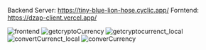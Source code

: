 
Backend Server:  https://tiny-blue-lion-hose.cyclic.app/
Forntend:        https://dzap-client.vercel.app/


![frontend](https://github.com/Shahrukh072/dzap-server/assets/37824383/380ba81a-4f9f-4fdd-8daa-f1b928878a4e)
![getcryptoCurrency](https://github.com/Shahrukh072/dzap-server/assets/37824383/6ce9e558-0360-484c-beab-c3c062a7f5f4)
![getcryptocurrenct_local](https://github.com/Shahrukh072/dzap-server/assets/37824383/2a4c6dea-1dab-470b-ad8d-1a9b163d8737)
![convertCurrenct_local](https://github.com/Shahrukh072/dzap-server/assets/37824383/72bf5ed0-d5b8-4d8a-8703-0385c330d18c)
![converCurrency](https://github.com/Shahrukh072/dzap-server/assets/37824383/2fdb3336-584a-4f04-b661-4f53e03e8d25)
